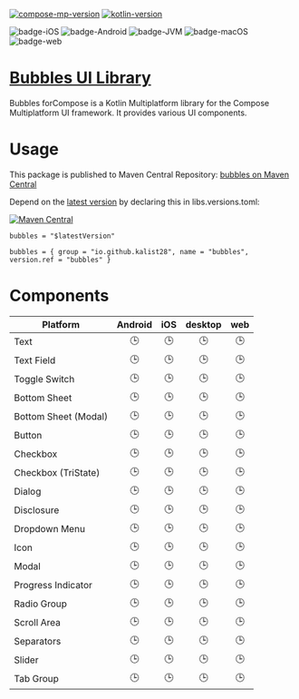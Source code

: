 [![compose-mp-version](https://img.shields.io/badge/compose--multiplatform-1.8.2-blue)](https://github.com/JetBrains/compose-multiplatform)
[![kotlin-version](https://img.shields.io/badge/kotlin-2.2.0-purple)](https://github.com/JetBrains/kotlin)

![badge-iOS](https://img.shields.io/badge/Platform-iOS-lightgray)
![badge-Android](https://img.shields.io/badge/Platform-Android-brightgreen)
![badge-JVM](https://img.shields.io/badge/Platform-JVM-orange)
![badge-macOS](https://img.shields.io/badge/Platform-macOS-purple)
![badge-web](https://img.shields.io/badge/Platform-Web-blue)

# [Bubbles UI Library](https://www.figma.com/community/file/1083709601534538452/bubbles-ui-library-v1-0-4)

Bubbles forCompose is a Kotlin Multiplatform library for the Compose Multiplatform UI framework. It provides various UI components.

# Usage

This package is published to Maven Central Repository: [bubbles on Maven Central](https://central.sonatype.com/artifact/io.github.kalist28/bubbles)

Depend on the [latest version](https://github.com/kalist28/compose-cupertino/releases) by declaring this in libs.versions.toml:

[![Maven Central](https://img.shields.io/maven-central/v/io.github.kalist28/bubbles)](https://maven-badges.herokuapp.com/maven-central/io.github.kalist28/bubbles)
```
bubbles = "$latestVersion"

bubbles = { group = "io.github.kalist28", name = "bubbles", version.ref = "bubbles" }
```

# Components

| Platform             | Android | iOS | desktop | web |
|----------------------|:-------:|:---:|:-------:|:---:|
| Text                 |   🕒    | 🕒  |   🕒    | 🕒  |
| Text Field           |   🕒    | 🕒  |   🕒    | 🕒  |
| Toggle Switch        |   🕒    | 🕒  |   🕒    | 🕒  |
| Bottom Sheet         |   🕒    | 🕒  |   🕒    | 🕒  |
| Bottom Sheet (Modal) |   🕒    | 🕒  |   🕒    | 🕒  |
| Button               |   🕒    | 🕒  |   🕒    | 🕒  |
| Checkbox             |   🕒    | 🕒  |   🕒    | 🕒  |
| Checkbox (TriState)  |   🕒    | 🕒  |   🕒    | 🕒  |
| Dialog               |   🕒    | 🕒  |   🕒    | 🕒  |
| Disclosure           |   🕒    | 🕒  |   🕒    | 🕒  |
| Dropdown Menu        |   🕒    | 🕒  |   🕒    | 🕒  |
| Icon                 |   🕒    | 🕒  |   🕒    | 🕒  |
| Modal                |   🕒    | 🕒  |   🕒    | 🕒  |
| Progress Indicator   |   🕒    | 🕒  |   🕒    | 🕒  |
| Radio Group          |   🕒    | 🕒  |   🕒    | 🕒  |
| Scroll Area          |   🕒    | 🕒  |   🕒    | 🕒  |
| Separators           |   🕒    | 🕒  |   🕒    | 🕒  |
| Slider               |   🕒    | 🕒  |   🕒    | 🕒  |
| Tab Group            |   🕒    | 🕒  |   🕒    | 🕒  |
